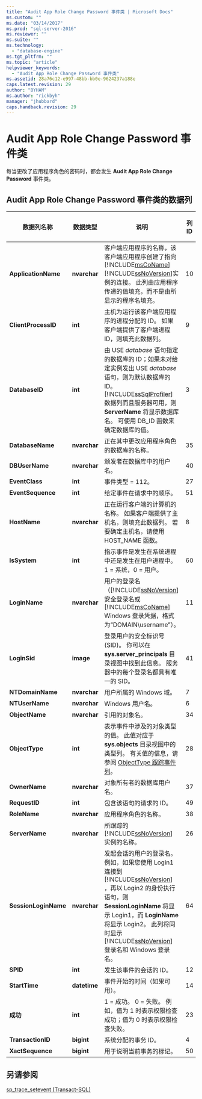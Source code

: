 ```yaml
---
title: "Audit App Role Change Password 事件类 | Microsoft Docs"
ms.custom: ""
ms.date: "03/14/2017"
ms.prod: "sql-server-2016"
ms.reviewer: ""
ms.suite: ""
ms.technology: 
  - "database-engine"
ms.tgt_pltfrm: ""
ms.topic: "article"
helpviewer_keywords: 
  - "Audit App Role Change Password 事件类"
ms.assetid: 28a76c12-e997-48bb-bb0e-9624237a188e
caps.latest.revision: 29
author: "BYHAM"
ms.author: "rickbyh"
manager: "jhubbard"
caps.handback.revision: 29
---
```

# Audit App Role Change Password 事件类
  每当更改了应用程序角色的密码时，都会发生 **Audit App Role Change Password** 事件类。  
  
## Audit App Role Change Password 事件类的数据列  
  
|数据列名称|数据类型|说明|列 ID|可筛选|  
|----------------------|---------------|-----------------|---------------|----------------|  
|**ApplicationName**|**nvarchar**|客户端应用程序的名称，该客户端应用程序创建了指向 [!INCLUDE[msCoName](../../includes/msconame-md.md)] [!INCLUDE[ssNoVersion](../../includes/ssnoversion-md.md)]实例的连接。 此列由应用程序传递的值填充，而不是由所显示的程序名填充。|10|是|  
|**ClientProcessID**|**int**|主机为运行该客户端应用程序的进程分配的 ID。 如果客户端提供了客户端进程 ID，则填充此数据列。|9|是|  
|**DatabaseID**|**int**|由 USE *database* 语句指定的数据库的 ID；如果未对给定实例发出 USE *database* 语句，则为默认数据库的 ID。 [!INCLUDE[ssSqlProfiler](../../includes/sssqlprofiler-md.md)] 数据列而且服务器可用，则 **ServerName** 将显示数据库名。 可使用 DB_ID 函数来确定数据库的值。|3|是|  
|**DatabaseName**|**nvarchar**|正在其中更改应用程序角色的数据库的名称。|35|是|  
|**DBUserName**|**nvarchar**|颁发者在数据库中的用户名。|40|是|  
|**EventClass**|**int**|事件类型 = 112。|27|是|  
|**EventSequence**|**int**|给定事件在请求中的顺序。|51|是|  
|**HostName**|**nvarchar**|正在运行客户端的计算机的名称。 如果客户端提供了主机名，则填充此数据列。 若要确定主机名，请使用 HOST_NAME 函数。|8|是|  
|**IsSystem**|**int**|指示事件是发生在系统进程中还是发生在用户进程中。 1 = 系统，0 = 用户。|60|是|  
|**LoginName**|**nvarchar**|用户的登录名（[!INCLUDE[ssNoVersion](../../includes/ssnoversion-md.md)] 安全登录名或 [!INCLUDE[msCoName](../../includes/msconame-md.md)] Windows 登录凭据，格式为“DOMAIN\username”）。|11|是|  
|**LoginSid**|**image**|登录用户的安全标识号 (SID)。 你可以在 **sys.server_principals** 目录视图中找到此信息。 服务器中的每个登录名都具有唯一的 SID。|41|是|  
|**NTDomainName**|**nvarchar**|用户所属的 Windows 域。|7|是|  
|**NTUserName**|**nvarchar**|Windows 用户名。|6|是|  
|**ObjectName**|**nvarchar**|引用的对象名。|34|是|  
|**ObjectType**|**int**|表示事件中涉及的对象类型的值。 此值对应于 **sys.objects** 目录视图中的类型列。 有关值的信息，请参阅 [ObjectType 跟踪事件列](../../relational-databases/event-classes/objecttype-trace-event-column.md)。|28|是|  
|**OwnerName**|**nvarchar**|对象所有者的数据库用户名。|37|是|  
|**RequestID**|**int**|包含该语句的请求的 ID。|49|是|  
|**RoleName**|**nvarchar**|应用程序角色的名称。|38|是|  
|**ServerName**|**nvarchar**|所跟踪的 [!INCLUDE[ssNoVersion](../../includes/ssnoversion-md.md)] 实例的名称。|26|否|  
|**SessionLoginName**|**nvarchar**|发起会话的用户的登录名。 例如，如果您使用 Login1 连接到 [!INCLUDE[ssNoVersion](../../includes/ssnoversion-md.md)] ，再以 Login2 的身份执行语句，则 **SessionLoginName** 将显示 Login1，而 **LoginName** 将显示 Login2。 此列将同时显示 [!INCLUDE[ssNoVersion](../../includes/ssnoversion-md.md)] 登录名和 Windows 登录名。|64|是|  
|**SPID**|**int**|发生该事件的会话的 ID。|12|是|  
|**StartTime**|**datetime**|事件开始的时间（如果可用）。|14|是|  
|**成功**|**int**|1 = 成功。 0 = 失败。 例如，值为 1 时表示权限检查成功；值为 0 时表示权限检查失败。|23|是|  
|**TransactionID**|**bigint**|系统分配的事务 ID。|4|是|  
|**XactSequence**|**bigint**|用于说明当前事务的标记。|50|是|  
  
## 另请参阅  
 [sp_trace_setevent (Transact-SQL)](../../relational-databases/system-stored-procedures/sp-trace-setevent-transact-sql.md)  
  
  
